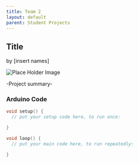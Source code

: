 ```yaml
---
title: Team 2
layout: default
parent: Student Projects
---
```


## Title
by [insert names]

![Place Holder Image](https://placehold.co/600x400?text=Project\nImage)
 
-Project summary-

### Arduino Code
```c++
void setup() {
  // put your setup code here, to run once:

}

void loop() {
  // put your main code here, to run repeatedly:

}

```